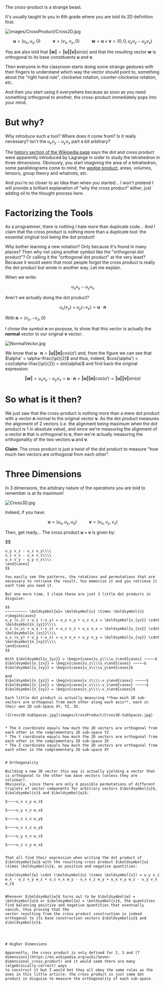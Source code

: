﻿The cross-product is a strange beast.

It's usually taught to you in 6th grade where you are told its 2D definition first:

![images/CrossProduct/Cross2D.jpg](images/CrossProduct/Cross2D.jpg)

$$
\boldsymbol{u} = ( u_x, u_y, 0 ) ~~~~~~~~~~ \boldsymbol{v} = ( v_x, v_y, 0 ) ~~~~~~~~~~ \boldsymbol{w}= \boldsymbol{u} \times \boldsymbol{v} = (0, 0, u_x  v_y - u_y  v_x )
$$

You are also told that $\Vert\boldsymbol{w}\Vert = \Vert\boldsymbol{u}\Vert \Vert\boldsymbol{v}\Vert sin(\alpha)$ and that the resulting vector $\boldsymbol{w}$ is orthogonal to its base constituents $\boldsymbol{u}$ and $\boldsymbol{v}$.

Then everyone in the classroom starts doing some strange gestures with their fingers to understand which way the vector should point to, something about the "right hand rule", clockwise rotation, counter-clockwise rotation, etc.

And then you start using it everywhere because as soon as you need something orthogonal to another, the cross-product immediately pops into your mind.


# But why?

Why introduce such a tool? Where does it come from? Is it really necessary? Isn't the $u_x  v_y - u_y  v_x$ part a bit arbitrary?

The [history section of the Wikipedia page](https://en.wikipedia.org/wiki/Cross_product#History) says the dot and cross product were apparently introduced by Lagrange in order to study the tetrahedron in three dimensions.
Obviously, you start imagining the area of a tetrahedron, some parallelograms come to mind, the [wedge product](https://en.wikipedia.org/wiki/Exterior_algebra), areas, volumes, tensors, group theory and whatnots, etc.

And you're no closer to an idea than when you started... I won't pretend I will provide a brilliant explanation of "why the cross product" either, just adding oil to the thought process here.


# Factorizing the Tools

As a programmer, there is nothing I hate more than duplicate code... And I claim that the cross product is nothing more than a duplicate tool: the essential original tool being the dot product!

Why bother learning a new notation? Only because it's found in many places? Then why not using another symbol like the "orthogonal dot product"? Or calling it the "orthogonal dot product" at the very least? Because it would seem that most people forgot the cross product is really the dot product but wrote in another way. Let me explain.

When we write:

$$
u_x  v_y - u_y  v_x
$$

Aren't we actually doing the dot product?

$$
u_x (v_y) + u_y (-v_x) = \boldsymbol{u} \cdot \boldsymbol{n}
$$

With $\boldsymbol{n}=( v_y, -v_x, 0 )$

I chose the symbol $\boldsymbol{n}$ on purpose, to show that this vector is actually the **normal** vector to our original $\boldsymbol{v}$ vector:

![NormalVector.jpg](images/CrossProduct/Cross2DNormal.jpg)

We know that $\boldsymbol{u} \cdot \boldsymbol{n} = \Vert\boldsymbol{u}\Vert \Vert\boldsymbol{n}\Vert cos(\alpha')$ and, from the figure we can see that $\alpha' = \alpha-\frac{\pi}{2}$ and thus, indeed, $cos(\alpha') = cos(\alpha-\frac{\pi}{2}) = sin(\alpha)$
 and find back the original expression:

$$
\Vert\boldsymbol{w}\Vert = u_x  v_y - u_y  v_x = \boldsymbol{u} \cdot \boldsymbol{n} = \Vert\boldsymbol{u}\Vert \Vert\boldsymbol{n}\Vert cos(\alpha') = \Vert\boldsymbol{u}\Vert \Vert\boldsymbol{v}\Vert sin(\alpha)
$$


# So what is it then?

We just saw that the cross-product is nothing more than a mere dot product with a vector $\boldsymbol{n}$ normal to the original vector $\boldsymbol{v}$.
As the dot product measures the alignment of 2 vectors (*i.e.* the alignment being maximum when the dot product is 1 in absolute value), and since we're measuring the alignment of a vector $\boldsymbol{n}$ that is orthogonal to $\boldsymbol{v}$, then we're actually measuring the orthogonality of the two vectors $\boldsymbol{u}$ and $\boldsymbol{v}$.

**Claim**: The cross product is just a twist of the dot product to measure "how much two vectors are orthogonal from each other".


# Three Dimensions

In 3 dimensions, the arbitrary nature of the operations you are told to remember is at its maximum!

![Cross3D.jpg](images/CrossProduct/Cross3D.jpg)


Indeed, if you have:

$$
\boldsymbol{u} = ( u_x, u_y, u_z ) ~~~~~~~~~~ \boldsymbol{v} = ( v_x, v_y, v_z )
$$

Then, get ready... The cross product $\boldsymbol{u} \times \boldsymbol{v}$ is given by:

$$
 ~~~~~~~~~~ \boldsymbol{w}= \boldsymbol{u} \times \boldsymbol{v} =\begin{cases}
u_y v_z - u_z v_y\\\\
u_z v_x - u_x v_z\\\\
u_x v_y - u_y v_x\\\\
\end{cases}
$$

You easily see the patterns, the rotations and permutations that are necessary to retrieve the result. You memorize it and you retrieve it each time you need it.

But one more time, I claim these are just 3 little dot products in disguise:

$$
 ~~~~~~~~~~ \boldsymbol{w}= \boldsymbol{u} \times \boldsymbol{v} =\begin{cases}
u_y (v_z) + u_z (-v_y) = u_y n_y + u_z n_z = \boldsymbol{u_{yz}} \cdot \boldsymbol{n_{yz}}\\\\
u_z (v_x) + u_x (-v_z) = u_z n_z + u_x n_x = \boldsymbol{u_{zx}} \cdot \boldsymbol{n_{zx}}\\\\
u_x (v_y) + u_y (-v_x) = u_x n_x + u_y n_y = \boldsymbol{u_{xy}} \cdot \boldsymbol{n_{xy}}\\\\
\end{cases}
$$

With $\boldsymbol{u_{yz}} = \begin{cases}u_y\\\\u_z\end{cases} ~~~~~$
$\boldsymbol{u_{zx}} = \begin{cases}u_z\\\\u_x\end{cases} ~~~~~$
$\boldsymbol{u_{xy}} = \begin{cases}u_x\\\\u_y\end{cases}$

And
$\boldsymbol{n_{yz}} = \begin{cases}v_z\\\\-v_y\end{cases} ~~~~~$
$\boldsymbol{n_{zx}} = \begin{cases}v_x\\\\-v_z\end{cases} ~~~~~$
$\boldsymbol{n_{xy}} = \begin{cases}v_y\\\\-v_x\end{cases}$

Each little dot product is actually measuring **how much 2D sub-vectors are orthogonal from each other along each axis**, each in their own 2D sub-space XY, YZ, ZX.

![Cross3D-SubSpaces.jpg](images/CrossProduct/Cross3D-SubSpaces.jpg)


* The X coordinate equals how much the 2D vectors are orthogonal from each other in the complementary 2D sub-space YZ
* The Y coordinate equals how much the 2D vectors are orthogonal from each other in the complementary 2D sub-space ZX
* The Z coordinate equals how much the 2D vectors are orthogonal from each other in the complementary 2D sub-space XY


# Orthogonality

Building a new 3D vector this way is actually yielding a vector that is orthogonal to the other two base vectors (unless they are colinear).
Obviously, since there are only 6 possible permutations of different triplets of vector components for arbitrary vectors $\boldsymbol{u}$, $\boldsymbol{v}$ and $\boldsymbol{w}$:

$~~~~u_x v_y w_z$

$~~~~u_y v_z w_x$

$~~~~u_z v_x w_y$

$~~~~u_x v_z w_y$

$~~~~u_y v_x w_z$

$~~~~u_z v_y w_x$


That all find their expression when writing the dot product of $\boldsymbol{w}$ with the resulting cross product $\boldsymbol{u} \times \boldsymbol{v}$, as positive and negative quantities:

$\boldsymbol{w} \cdot (\boldsymbol{u} \times \boldsymbol{v}) = u_y v_z w_x - u_z v_y w_z + u_z v_x w_y - u_x v_z w_y + u_x v_y w_z - u_y v_x w_z$


Whenever $\boldsymbol{w}$ turns out to be $\boldsymbol{w} = \boldsymbol{u}$ or $\boldsymbol{w} = \boldsymbol{v}$, the quantities find balancing positive and negative quantities that eventually vanish, thus proving that the 
vector resulting from the cross product construction is indeed orthogonal to its base construction vectors $\boldsymbol{u}$ and $\boldsymbol{v}$.




# Higher Dimensions

Apparently, the cross product is only defined for 2, 3 and [7 dimensions](https://en.wikipedia.org/wiki/Seven-dimensional_cross_product) and it would seem there are many (algebraically-correct) ways
 to construct it but I would bet they all obey the same rules as the ones in this little article: the cross product is just some dot product in disguise to measure the orthogonality of each sub-space.
